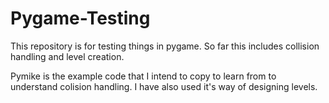 # Pygame-Testing
This repository is for testing things in pygame. So far this includes collision handling and level creation.

Pymike is the example code that I intend to copy to learn from to understand colision handling. I have also used it's way of designing levels.
